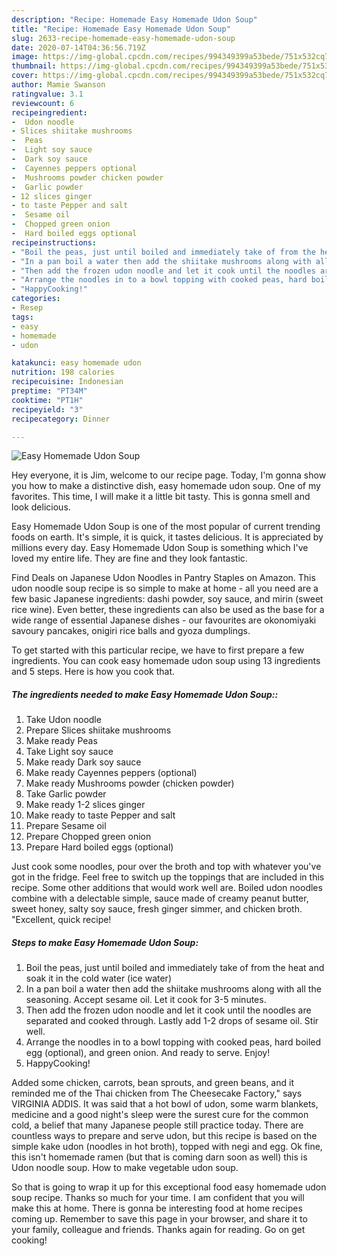 ```yaml
---
description: "Recipe: Homemade Easy Homemade Udon Soup"
title: "Recipe: Homemade Easy Homemade Udon Soup"
slug: 2633-recipe-homemade-easy-homemade-udon-soup
date: 2020-07-14T04:36:56.719Z
image: https://img-global.cpcdn.com/recipes/994349399a53bede/751x532cq70/easy-homemade-udon-soup-recipe-main-photo.jpg
thumbnail: https://img-global.cpcdn.com/recipes/994349399a53bede/751x532cq70/easy-homemade-udon-soup-recipe-main-photo.jpg
cover: https://img-global.cpcdn.com/recipes/994349399a53bede/751x532cq70/easy-homemade-udon-soup-recipe-main-photo.jpg
author: Mamie Swanson
ratingvalue: 3.1
reviewcount: 6
recipeingredient:
-  Udon noodle
- Slices shiitake mushrooms
-  Peas
-  Light soy sauce
-  Dark soy sauce
-  Cayennes peppers optional
-  Mushrooms powder chicken powder
-  Garlic powder
- 12 slices ginger
- to taste Pepper and salt
-  Sesame oil
-  Chopped green onion
-  Hard boiled eggs optional
recipeinstructions:
- "Boil the peas, just until boiled and immediately take of from the heat and soak it in the cold water (ice water)"
- "In a pan boil a water then add the shiitake mushrooms along with all the seasoning. Accept sesame oil. Let it cook for 3-5 minutes."
- "Then add the frozen udon noodle and let it cook until the noodles are separated and cooked through. Lastly add 1-2 drops of sesame oil. Stir well."
- "Arrange the noodles in to a bowl topping with cooked peas, hard boiled egg (optional), and green onion. And ready to serve. Enjoy!"
- "HappyCooking!"
categories:
- Resep
tags:
- easy
- homemade
- udon

katakunci: easy homemade udon
nutrition: 198 calories
recipecuisine: Indonesian
preptime: "PT34M"
cooktime: "PT1H"
recipeyield: "3"
recipecategory: Dinner

---
```



![Easy Homemade Udon Soup](https://img-global.cpcdn.com/recipes/994349399a53bede/751x532cq70/easy-homemade-udon-soup-recipe-main-photo.jpg)

Hey everyone, it is Jim, welcome to our recipe page. Today, I'm gonna show you how to make a distinctive dish, easy homemade udon soup. One of my favorites. This time, I will make it a little bit tasty. This is gonna smell and look delicious.

Easy Homemade Udon Soup is one of the most popular of current trending foods on earth. It's simple, it is quick, it tastes delicious. It is appreciated by millions every day. Easy Homemade Udon Soup is something which I've loved my entire life. They are fine and they look fantastic.

Find Deals on Japanese Udon Noodles in Pantry Staples on Amazon. This udon noodle soup recipe is so simple to make at home - all you need are a few basic Japanese ingredients: dashi powder, soy sauce, and mirin (sweet rice wine). Even better, these ingredients can also be used as the base for a wide range of essential Japanese dishes - our favourites are okonomiyaki savoury pancakes, onigiri rice balls and gyoza dumplings.


To get started with this particular recipe, we have to first prepare a few ingredients. You can cook easy homemade udon soup using 13 ingredients and 5 steps. Here is how you cook that.

##### The ingredients needed to make Easy Homemade Udon Soup::

1. Take  Udon noodle
1. Prepare Slices shiitake mushrooms
1. Make ready  Peas
1. Take  Light soy sauce
1. Make ready  Dark soy sauce
1. Make ready  Cayennes peppers (optional)
1. Make ready  Mushrooms powder (chicken powder)
1. Take  Garlic powder
1. Make ready 1-2 slices ginger
1. Make ready to taste Pepper and salt
1. Prepare  Sesame oil
1. Prepare  Chopped green onion
1. Prepare  Hard boiled eggs (optional)


Just cook some noodles, pour over the broth and top with whatever you&#39;ve got in the fridge. Feel free to switch up the toppings that are included in this recipe. Some other additions that would work well are. Boiled udon noodles combine with a delectable simple, sauce made of creamy peanut butter, sweet honey, salty soy sauce, fresh ginger simmer, and chicken broth. &#34;Excellent, quick recipe! 

##### Steps to make Easy Homemade Udon Soup:

1. Boil the peas, just until boiled and immediately take of from the heat and soak it in the cold water (ice water)
1. In a pan boil a water then add the shiitake mushrooms along with all the seasoning. Accept sesame oil. Let it cook for 3-5 minutes.
1. Then add the frozen udon noodle and let it cook until the noodles are separated and cooked through. Lastly add 1-2 drops of sesame oil. Stir well.
1. Arrange the noodles in to a bowl topping with cooked peas, hard boiled egg (optional), and green onion. And ready to serve. Enjoy!
1. HappyCooking!


Added some chicken, carrots, bean sprouts, and green beans, and it reminded me of the Thai chicken from The Cheesecake Factory,&#34; says VIRGINIA ADDIS. It was said that a hot bowl of udon, some warm blankets, medicine and a good night&#39;s sleep were the surest cure for the common cold, a belief that many Japanese people still practice today. There are countless ways to prepare and serve udon, but this recipe is based on the simple kake udon (noodles in hot broth), topped with negi and egg. Ok fine, this isn&#39;t homemade ramen (but that is coming darn soon as well) this is Udon noodle soup. How to make vegetable udon soup. 

So that is going to wrap it up for this exceptional food easy homemade udon soup recipe. Thanks so much for your time. I am confident that you will make this at home. There is gonna be interesting food at home recipes coming up. Remember to save this page in your browser, and share it to your family, colleague and friends. Thanks again for reading. Go on get cooking!
